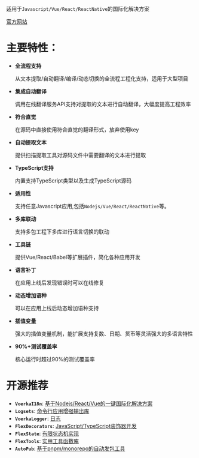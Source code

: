 
适用于`Javascript/Vue/React/ReactNative`的国际化解决方案


[官方网站](https://zhangfisher.github.io/voerka-i18n/)
 

# 主要特性：
 
- **全流程支持**
   
  从文本提取/自动翻译/编译/动态切换的全流程工程化支持，适用于大型项目

- **集成自动翻译**
  
  调用在线翻译服务API支持对提取的文本进行自动翻译，大幅度提高工程效率

- **符合直觉**

  在源码中直接使用符合直觉的翻译形式，放弃使用key

- **自动提取文本**

  提供扫描提取工具对源码文件中需要翻译的文本进行提取

- **TypeScript支持**

    内置支持TypeScript类型以及生成TypeScript源码

- **适用性**
    
    支持任意Javascript应用,包括`Nodejs/Vue/React/ReactNative`等。

- **多库联动**
    
    支持多包工程下多库进行语言切换的联动

- **工具链**
    
    提供Vue/React/Babel等扩展插件，简化各种应用开发

- **语言补丁**
    
    在应用上线后发现错误时可以在线修复

- **动态增加语种**
    
    可以在应用上线后动态增加语种支持

- **插值变量**
    
    强大的插值变量机制，能扩展支持复数、日期、货币等灵活强大的多语言特性

- **90%+测试覆盖率**
    
    核心运行时超过90%的测试覆盖率

  

# 开源推荐 

- **`VoerkaI18n`**: [基于Nodejs/React/Vue的一键国际化解决方案](https://zhangfisher.github.io/voerka-i18n/)
- **`Logsets`**: [命令行应用增强输出库](https://zhangfisher.github.io/logsets/)
- **`VoerkaLogger`**:  [日志](https://zhangfisher.github.io/voerkalogger/)
- **`FlexDecorators`**:  [JavaScript/TypeScript装饰器开发](https://zhangfisher.github.io/flex-decorators/)
- **`FlexState`**:  [有限状态机实现](https://zhangfisher.github.io/flexstate/)
- **`FlexTools`**:  [实用工具函数库](https://zhangfisher.github.io/flex-tools/)
- **`AutoPub`**:  [基于pnpm/monorepo的自动发包工具](https://zhangfisher.github.io/autopub/)
